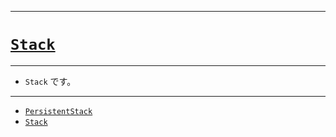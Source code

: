 _____

# [`Stack`](https://github.com/titanium-22/Library_py/tree/main/DataStructures/Stack)

_____

- `Stack` です。

_____

- [`PersistentStack`](./PersistentStack.md)
- [`Stack`](./Stack_.md)

